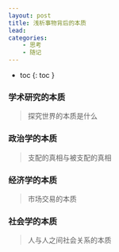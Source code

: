 ```yaml
---
layout: post
title: 浅析事物背后的本质
lead: 
categories: 
    - 思考
    - 随记
---
```


- toc
{: toc }

### 学术研究的本质

> 探究世界的本质是什么



### 政治学的本质

> 支配的真相与被支配的真相



### 经济学的本质

> 市场交易的本质



### 社会学的本质

> 人与人之间社会关系的本质